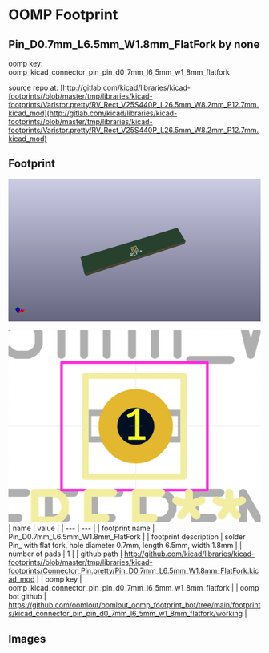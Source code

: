# OOMP Footprint  
## Pin_D0.7mm_L6.5mm_W1.8mm_FlatFork  by none  
  
oomp key: oomp_kicad_connector_pin_pin_d0_7mm_l6_5mm_w1_8mm_flatfork  
  
source repo at: [http://gitlab.com/kicad/libraries/kicad-footprints//blob/master/tmp/libraries/kicad-footprints/Varistor.pretty/RV_Rect_V25S440P_L26.5mm_W8.2mm_P12.7mm.kicad_mod](http://gitlab.com/kicad/libraries/kicad-footprints//blob/master/tmp/libraries/kicad-footprints/Varistor.pretty/RV_Rect_V25S440P_L26.5mm_W8.2mm_P12.7mm.kicad_mod)  
## Footprint  
  
[![working_kicad_pcb_3d.png](working_kicad_pcb_3d_600.png)](working_kicad_pcb_3d.png)  
  
[![working.png](working_600.png)](working.png)  
| name | value | 
| --- | --- | 
| footprint name | Pin_D0.7mm_L6.5mm_W1.8mm_FlatFork | 
| footprint description | solder Pin_ with flat fork, hole diameter 0.7mm, length 6.5mm, width 1.8mm | 
| number of pads | 1 | 
| github path | http://github.com/kicad/libraries/kicad-footprints//blob/master/tmp/libraries/kicad-footprints/Connector_Pin.pretty/Pin_D0.7mm_L6.5mm_W1.8mm_FlatFork.kicad_mod | 
| oomp key | oomp_kicad_connector_pin_pin_d0_7mm_l6_5mm_w1_8mm_flatfork | 
| oomp bot github | https://github.com/oomlout/oomlout_oomp_footprint_bot/tree/main/footprints/kicad_connector_pin_pin_d0_7mm_l6_5mm_w1_8mm_flatfork/working | 
## Images  
